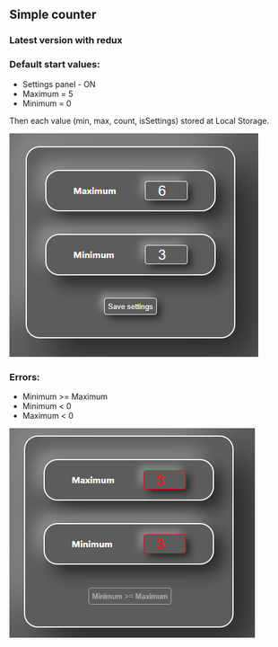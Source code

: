 ## Simple counter

### Latest version with redux

### Default start values:

- Settings panel - ON
- Maximum = 5
- Minimum = 0

Then each value (min, max, count, isSettings) stored at Local Storage.

![img.png](img.png)

### Errors:

- Minimum >= Maximum
- Minimum < 0
- Maximum < 0

![img.png](src/images/errors.png)
